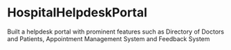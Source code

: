 # HospitalHelpdeskPortal
Built a helpdesk portal with prominent features such as Directory of Doctors and Patients, Appointment Management System and Feedback System
